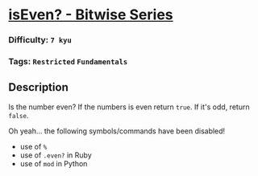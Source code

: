 # [isEven? - Bitwise Series](https://www.codewars.com/kata/592a33e549fe9840a8000ba1)

### Difficulty: `7 kyu`

### Tags: `Restricted` `Fundamentals`

## Description

Is the number even?
If the numbers is even return `true`. If it's odd, return `false`.

Oh yeah... the following symbols/commands have been disabled!

- use of `%`
- use of `.even?` in Ruby
- use of `mod` in Python